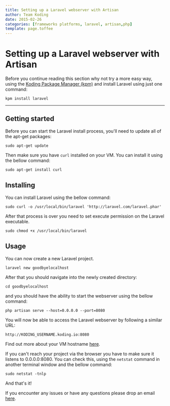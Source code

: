```yaml
---
title: Setting up a Laravel webserver with Artisan
author: Team Koding
date: 2015-02-26
categories: [frameworks platforms, laravel, artisan,php]
template: page.toffee
---
```


# Setting up a Laravel webserver with Artisan

Before you continue reading this section why not try a more easy way, using the [Koding Package Manager (kpm)](http://learn.koding.com/guides/getting-started-kpm/) and install Laravel using just one command:

```
kpm install laravel
```

***

## Getting started

Before you can start the Laravel install process, you'll need to update all of the apt-get packages:

```
sudo apt-get update
```

Then make sure you have `curl` installed on your VM. You can install it using the bellow command:

```
sudo apt-get install curl
```

## Installing

You can install Laravel using the bellow command:

```
sudo curl -o /usr/local/bin/laravel 'http://laravel.com/laravel.phar'
```

After that process is over you need to set execute permission on the Laravel executable.

```
sudo chmod +x /usr/local/bin/laravel
```

## Usage

You can now create a new Laravel project.

```
laravel new goodbyelocalhost
```

After that you should navigate into the newly created directory:

```
cd goodbyelocalhost
```

and you should have the ability to start the webserver using the bellow command:

```
php artisan serve --host=0.0.0.0 --port=8080
```

You will now be able to access the Laravel webserver by following a similar URL:

```
http://KODING_USERNAME.koding.io:8080
```

Find out more about your VM hostname [here](http://learn.koding.com/faq/vm-hostname/).

If you can't reach your project via the browser you have to make sure it listens to 0.0.0.0:8080. You can check this, using the `netstat` command in another terminal window and the bellow command:

```
sudo netstat -tnlp
```

And that's it!

If you encounter any issues or have any questions please drop an email [here](mailto:support@koding.com).
